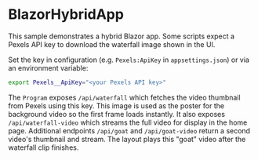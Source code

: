 # BlazorHybridApp

This sample demonstrates a hybrid Blazor app. Some scripts expect a Pexels API key to download the waterfall image shown in the UI.

Set the key in configuration (e.g. `Pexels:ApiKey` in `appsettings.json`) or via an environment variable:

```bash
export Pexels__ApiKey="<your Pexels API key>"
```

The `Program` exposes `/api/waterfall` which fetches the video thumbnail from Pexels using this key. This image is used as the poster for the background video so the first frame loads instantly.
It also exposes `/api/waterfall-video` which streams the full video for display in the home page.
Additional endpoints `/api/goat` and `/api/goat-video` return a second video's thumbnail and stream. The layout plays this "goat" video after the waterfall clip finishes.
